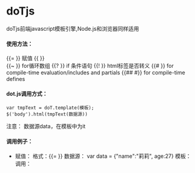 # doTjs
doTjs前端javascript模板引擎,Node.js和浏览器同样适用

#### 使用方法：
{{= }} 赋值 
{{ }}  
{{~ }} for循环数组 
{{? }} if 条件语句 
{{! }} html标签是否转义 
{{# }} for compile-time evaluation/includes and partials 
{{## #}} for compile-time defines 


#### dot.js调用方式：
```
var tmpText = doT.template(模板);
$('body').html(tmpText(数据源))

```

注意：
数据源data，在模板中为it

#### 调用例子：

- 赋值：
格式：{{= }}
数据源： var data = {"name":"莉莉", age:27}
模板：
调用：
